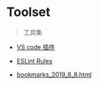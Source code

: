 # Toolset

> 工具集

- [VS code 插件](VS%20code%20Plugin.md)

- [ESLint Rules](https://eslint.org/docs/rules/)

- [bookmarks_2019_8_8.html](bookmarks_2019_8_8.html)
